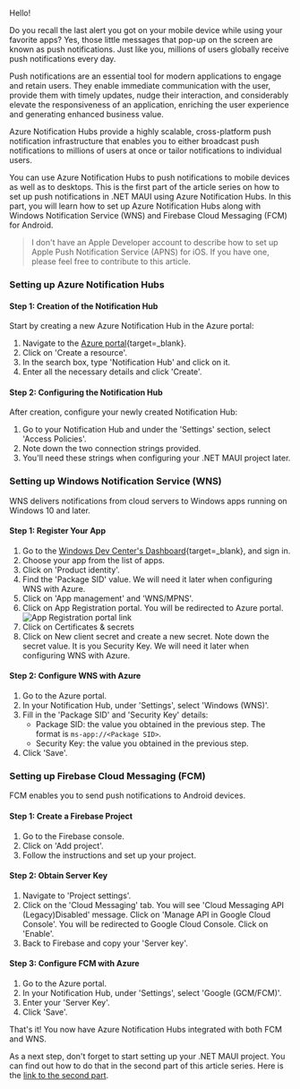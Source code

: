 Hello!

Do you recall the last alert you got on your mobile device while using your favorite apps? Yes, those little messages that pop-up on the screen are known as push notifications. Just like you, millions of users globally receive push notifications every day. 

Push notifications are an essential tool for modern applications to engage and retain users. They enable immediate communication with the user, provide them with timely updates, nudge their interaction, and considerably elevate the responsiveness of an application, enriching the user experience and generating enhanced business value.

Azure Notification Hubs provide a highly scalable, cross-platform push notification infrastructure that enables you to either broadcast push notifications to millions of users at once or tailor notifications to individual users. 

You can use Azure Notification Hubs to push notifications to mobile devices as well as to desktops. This is the first part of the article series on how to set up push notifications in .NET MAUI using Azure Notification Hubs. In this part, you will learn how to set up Azure Notification Hubs along with Windows Notification Service (WNS) and Firebase Cloud Messaging (FCM) for Android.

> I don't have an Apple Developer account to describe how to set up Apple Push Notification Service (APNS) for iOS. If you have one, please feel free to contribute to this article.

### Setting up Azure Notification Hubs

#### Step 1: Creation of the Notification Hub

Start by creating a new Azure Notification Hub in the Azure portal:

1. Navigate to the [Azure portal](https://portal.azure.com){target=_blank}.
2. Click on 'Create a resource'.
3. In the search box, type 'Notification Hub' and click on it.
4. Enter all the necessary details and click 'Create'.

#### Step 2: Configuring the Notification Hub

After creation, configure your newly created Notification Hub:

1. Go to your Notification Hub and under the 'Settings' section, select 'Access Policies'.
2. Note down the two connection strings provided.
3. You'll need these strings when configuring your .NET MAUI project later.

### Setting up Windows Notification Service (WNS)

WNS delivers notifications from cloud servers to Windows apps running on Windows 10 and later.

#### Step 1: Register Your App

1. Go to the [Windows Dev Center's Dashboard](https://partner.microsoft.com/en-us/dashboard/home){target=_blank}, and sign in.
2. Choose your app from the list of apps.
3. Click on 'Product identity'.
4. Find the 'Package SID' value. We will need it later when configuring WNS with Azure.
3. Click on 'App management' and 'WNS/MPNS'.
4. Click on App Registration portal. You will be redirected to Azure portal.
![App Registration portal link](https://ik.imagekit.io/VladislavAntonyuk/vladislavantonyuk/articles/44/44-1.png)
5. Click on Certificates & secrets
6. Click on New client secret and create a new secret. Note down the secret value. It is you Security Key. We will need it later when configuring WNS with Azure.

#### Step 2: Configure WNS with Azure

1. Go to the Azure portal.
2. In your Notification Hub, under 'Settings', select 'Windows (WNS)'.
3. Fill in the 'Package SID' and 'Security Key' details:
    - Package SID: the value you obtained in the previous step. The format is `ms-app://<Package SID>`.
    - Security Key: the value you obtained in the previous step.
4. Click 'Save'.

### Setting up Firebase Cloud Messaging (FCM)

FCM enables you to send push notifications to Android devices.

#### Step 1: Create a Firebase Project

1. Go to the Firebase console.
2. Click on 'Add project'.
3. Follow the instructions and set up your project.

#### Step 2: Obtain Server Key

1. Navigate to 'Project settings'.
2. Click on the 'Cloud Messaging' tab. You will see 'Cloud Messaging API (Legacy)Disabled' message. Click on 'Manage API in Google Cloud Console'. You will be redirected to Google Cloud Console. Click on 'Enable'.
3. Back to Firebase and copy your 'Server key'.

#### Step 3: Configure FCM with Azure

1. Go to the Azure portal.
2. In your Notification Hub, under 'Settings', select 'Google (GCM/FCM)'.
3. Enter your 'Server Key'.
4. Click 'Save'.

That's it! You now have Azure Notification Hubs integrated with both FCM and WNS.

As a next step, don't forget to start setting up your .NET MAUI project. You can find out how to do that in the second part of this article series. Here is the [link to the second part](./article/.NET-MAUI-Push-Notifications-using-Azure-Notification-Hub.-Part-2.-Setup-.NET-MAUI/).